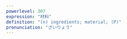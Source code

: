 ```yaml
---
powerlevel: 307
expression: "材料"
definition: "(n) ingredients; material; (P)"
pronunciation: "ざいりょう"
---
```

